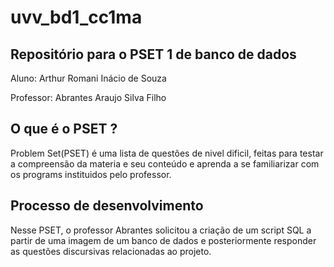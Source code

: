 # uvv_bd1_cc1ma
<h2>Repositório para o PSET 1 de banco de dados</h2> 

Aluno: Arthur Romani Inácio de Souza

Professor: Abrantes Araujo Silva Filho

<h2>O que é o PSET ?</h2>

Problem Set(PSET) é uma lista de questões de nivel dificil, feitas para testar a compreensão da materia e seu conteúdo e aprenda a se familiarizar com os programs instituidos pelo professor.

<h2>Processo de desenvolvimento</h2>

Nesse PSET, o professor Abrantes solicitou a criação de um script SQL a partir de uma imagem de um banco de dados e posteriormente responder as questões discursivas relacionadas ao projeto.
